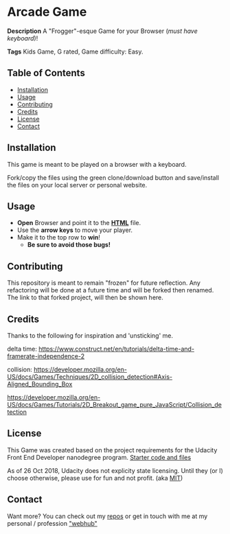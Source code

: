 # Arcade Game

**Description**
A "Frogger"-esque Game for your Browser (_must have keyboard_)!

**Tags**
Kids Game, G rated, Game difficulty: Easy.

## Table of Contents

* [Installation](#installation)
* [Usage](#usage)
* [Contributing](#contributing)
* [Credits](#credits)
* [License](#license)
* [Contact](#contact)


## Installation
This game is meant to be played on a browser with a keyboard.

Fork/copy the files using the green clone/download button and
save/install the files on your local server or
personal website.


## Usage

* **Open** Browser and point it to the **[HTML](index.html)** file.
* Use the **arrow keys** to move your player.
* Make it to the top row to **win**!
  * **Be sure to avoid those bugs!**


## Contributing
This repository is meant to remain "frozen" for future reflection. Any refactoring will be done at a future time and will be forked then renamed. The link to that forked project, will then be shown here.


## Credits
Thanks to the following for inspiration and 'unsticking' me.

delta time: https://www.construct.net/en/tutorials/delta-time-and-framerate-independence-2

collision: https://developer.mozilla.org/en-US/docs/Games/Techniques/2D_collision_detection#Axis-Aligned_Bounding_Box

https://developer.mozilla.org/en-US/docs/Games/Tutorials/2D_Breakout_game_pure_JavaScript/Collision_detection


## License
This Game was created based on the project requirements for the Udacity Front End Developer nanodegree program. [Starter code and files](https://github.com/udacity/frontend-nanodegree-arcade-game)

As of 26 Oct 2018, Udacity does not explicity state licensing. Until they (or I) choose otherwise, please use for fun and not profit. (aka [MIT](LICENSE.md))


## Contact

Want more? You can check out my [repos](https://github.com/terribedore?tab=repositories) or get in touch with me at
my personal / profession ["webhub"](https://terribedore.com)
